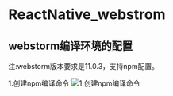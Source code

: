 # ReactNative_webstrom

## webstorm编译环境的配置

注:webstorm版本要求是11.0.3，支持npm配置。

1.创建npm编译命令
<img alt="1.创建npm编译命令" src="http://pa.poco.cn/?178832391&http://my.poco.cn/album/album_show_details.php?user_id=178832391&item_id=215178317"/>



